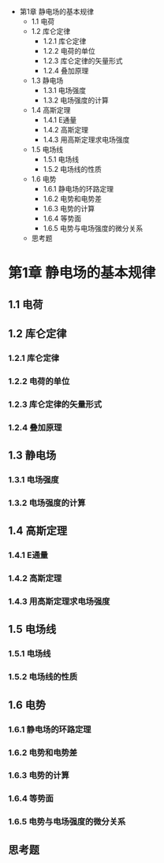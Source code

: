 

- 第1章 静电场的基本规律
  - 1.1 电荷
  - 1.2 库仑定律
    - 1.2.1 库仑定律
    - 1.2.2 电荷的单位
    - 1.2.3 库仑定律的矢量形式
    - 1.2.4 叠加原理
  - 1.3 静电场
    - 1.3.1 电场强度
    - 1.3.2 电场强度的计算
  - 1.4 高斯定理
    - 1.4.1 E通量
    - 1.4.2 高斯定理
    - 1.4.3 用高斯定理求电场强度
  - 1.5 电场线
    - 1.5.1 电场线
    - 1.5.2 电场线的性质
  - 1.6 电势
    - 1.6.1 静电场的环路定理
    - 1.6.2 电势和电势差
    - 1.6.3 电势的计算
    - 1.6.4 等势面
    - 1.6.5 电势与电场强度的微分关系
  - 思考题




# 第1章 静电场的基本规律
## 1.1 电荷
## 1.2 库仑定律
### 1.2.1 库仑定律
### 1.2.2 电荷的单位
### 1.2.3 库仑定律的矢量形式
### 1.2.4 叠加原理
## 1.3 静电场
### 1.3.1 电场强度
### 1.3.2 电场强度的计算
## 1.4 高斯定理
### 1.4.1 E通量
### 1.4.2 高斯定理
### 1.4.3 用高斯定理求电场强度
## 1.5 电场线
### 1.5.1 电场线
### 1.5.2 电场线的性质
## 1.6 电势
### 1.6.1 静电场的环路定理
### 1.6.2 电势和电势差
### 1.6.3 电势的计算
### 1.6.4 等势面
### 1.6.5 电势与电场强度的微分关系
## 思考题